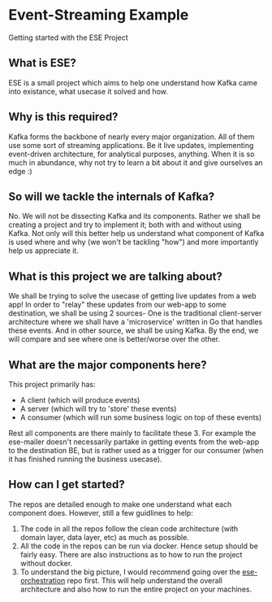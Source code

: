 # Event-Streaming Example

Getting started with the ESE Project

## What is ESE?

ESE is a small project which aims to help one understand how Kafka came into existance, what usecase it solved and how.

## Why is this required?

Kafka forms the backbone of nearly every major organization. All of them use some sort of streaming applications. Be it live updates, implementing event-driven architecture, for analytical purposes, anything. When it is so much in abundance, why not try to learn a bit about it and give ourselves an edge :)

## So will we tackle the internals of Kafka?

No. We will not be dissecting Kafka and its components. Rather we shall be creating a project and try to implement it; both with and without using Kafka. Not only will this better help us understand what component of Kafka is used where and why (we won't be tackling "how") and more importantly help us appreciate it.

## What is this project we are talking about?

We shall be trying to solve the usecase of getting live updates from a web app! In order to "relay" these updates from our web-app to some destination, we shall be using 2 sources- One is the traditional client-server architecture where we shall have a 'microservice' written in Go that handles these events. And in other source, we shall be using Kafka. By the end, we will compare and see where one is better/worse over the other.

## What are the major components here?

This project primarily has:
- A client (which will produce events)
- A server (which will try to 'store' these events)
- A consumer (which will run some business logic on top of these events)

Rest all components are there mainly to facilitate these 3. For example the ese-mailer doesn't necessarily partake in getting events from the web-app to the destination BE, but is rather used as a trigger for our consumer (when it has finished running the business usecase).

## How can I get started?

The repos are detailed enough to make one understand what each component does. However, still a few guidlines to help:

1. The code in all the repos follow the clean code architecture (with domain layer, data layer, etc) as much as possible.
2. All the code in the repos can be run via docker. Hence setup should be fairly easy. There are also instructions as to how to run the project without docker.
3. To understand the big picture, I would recommend going over the [ese-orchestration](https://github.com/Event-Streaming-Example/ese-orchestration) repo first. This will help understand the overall architecture and also how to run the entire project on your machines.
